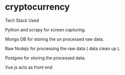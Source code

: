 # cryptocurrency
Tech Stack Used

Python and scrapy for screen capturing.

Mongo DB for storing the un processed raw data.

Raw Nodejs for processing the raw data ( data clean up ).

Postgres for storing the processed data.

Vue js acts as front end
